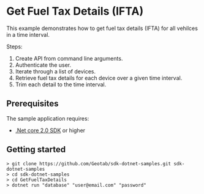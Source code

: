 # Get Fuel Tax Details (IFTA)

 This example demonstrates how to get fuel tax details (IFTA) for all vehilces in a time interval.

Steps:

1. Create API from command line arguments.
1. Authenticate the user.
1. Iterate through a list of devices.
1. Retrieve fuel tax details for each device over a given time interval.
1. Trim each detail to the time interval.

## Prerequisites

The sample application requires:

- [.Net core 2.0 SDK](https://dot.net/core) or higher

## Getting started

```shell
> git clone https://github.com/Geotab/sdk-dotnet-samples.git sdk-dotnet-samples
> cd sdk-dotnet-samples
> cd GetFuelTaxDetails
> dotnet run "database" "user@email.com" "password"
```
